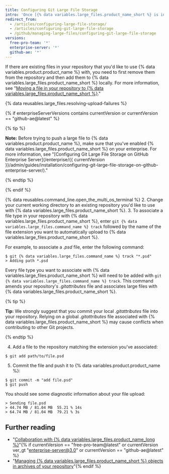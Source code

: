 ```yaml
---
title: Configuring Git Large File Storage
intro: 'Once [{% data variables.large_files.product_name_short %} is installed](/articles/installing-git-large-file-storage/), you need to associate it with a large file in your repository.'
redirect_from:
  - /articles/configuring-large-file-storage/
  - /articles/configuring-git-large-file-storage
  - /github/managing-large-files/configuring-git-large-file-storage
versions:
  free-pro-team: '*'
  enterprise-server: '*'
  github-ae: '*'
---
```

If there are existing files in your repository that you'd like to use {% data variables.product.product_name %} with, you need to first remove them from the repository and then add them to {% data variables.large_files.product_name_short %} locally. For more information, see "[Moving a file in your repository to {% data variables.large_files.product_name_short %}](/articles/moving-a-file-in-your-repository-to-git-large-file-storage)."

{% data reusables.large_files.resolving-upload-failures %}

{% if enterpriseServerVersions contains currentVersion or currentVersion == "github-ae@latest" %}

{% tip %}

**Note:** Before trying to push a large file to {% data variables.product.product_name %}, make sure that you've enabled {% data variables.large_files.product_name_short %} on your enterprise. For more information, see "[Configuring Git Large File Storage on GitHub Enterprise Server](/enterprise/{{ currentVersion }}/admin/guides/installation/configuring-git-large-file-storage-on-github-enterprise-server/)."

{% endtip %}

{% endif %}

{% data reusables.command_line.open_the_multi_os_terminal %}
2. Change your current working directory to an existing repository you'd like to use with {% data variables.large_files.product_name_short %}.
3. To associate a file type in your repository with {% data variables.large_files.product_name_short %}, enter `git {% data variables.large_files.command_name %} track` followed by the name of the file extension you want to automatically upload to {% data variables.large_files.product_name_short %}.

  For example, to associate a _.psd_ file, enter the following command:
  ```shell
  $ git {% data variables.large_files.command_name %} track "*.psd"
  > Adding path *.psd
  ```
  Every file type you want to associate with {% data variables.large_files.product_name_short %} will need to be added with `git {% data variables.large_files.command_name %} track`. This command amends your repository's *.gitattributes* file and associates large files with {% data variables.large_files.product_name_short %}.

  {% tip %}

  **Tip:** We strongly suggest that you commit your local *.gitattributes* file into your repository. Relying on a global *.gitattributes* file associated with {% data variables.large_files.product_name_short %} may cause conflicts when contributing to other Git projects.

  {% endtip %}

4. Add a file to the repository matching the extension you've associated:
  ```shell
  $ git add path/to/file.psd
  ```
5. Commit the file and push it to {% data variables.product.product_name %}:
  ```shell
  $ git commit -m "add file.psd"
  $ git push
  ```
  You should see some diagnostic information about your file upload:
  ```shell
  > Sending file.psd
  > 44.74 MB / 81.04 MB  55.21 % 14s
  > 64.74 MB / 81.04 MB  79.21 % 3s
  ```

## Further reading

- "[Collaboration with {% data variables.large_files.product_name_long %}](/articles/collaboration-with-git-large-file-storage/)"{% if currentVersion == "free-pro-team@latest" or currentVersion ver_gt "enterprise-server@3.0" or currentVersion == "github-ae@latest" %}
- "[Managing {% data variables.large_files.product_name_short %} objects in archives of your repository](/github/administering-a-repository/managing-git-lfs-objects-in-archives-of-your-repository)"{% endif %}
